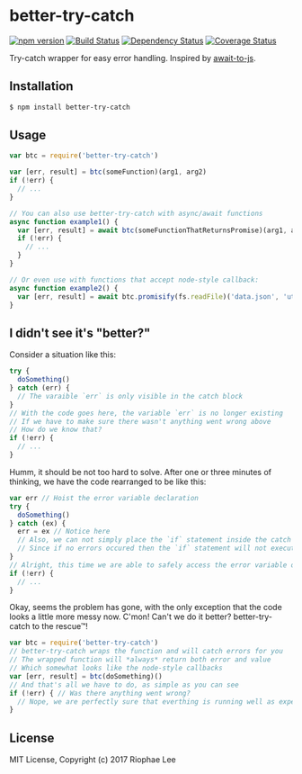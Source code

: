# better-try-catch

[![npm version](https://badge.fury.io/js/better-try-catch.svg)](https://badge.fury.io/js/better-try-catch) [![Build Status](https://travis-ci.org/riophae/better-try-catch.svg)](https://travis-ci.org/riophae/better-try-catch) [![Dependency Status](https://david-dm.org/riophae/better-try-catch.svg)](https://david-dm.org/riophae/better-try-catch) [![Coverage Status](https://codecov.io/gh/riophae/better-try-catch/branch/master/graph/badge.svg)](https://codecov.io/gh/riophae/better-try-catch)

Try-catch wrapper for easy error handling. Inspired by [await-to-js](https://github.com/scopsy/await-to-js).

## Installation

```bash
$ npm install better-try-catch
```

## Usage

```javascript
var btc = require('better-try-catch')

var [err, result] = btc(someFunction)(arg1, arg2)
if (!err) {
  // ...
}

// You can also use better-try-catch with async/await functions
async function example1() {
  var [err, result] = await btc(someFunctionThatReturnsPromise)(arg1, arg2)
  if (!err) {
    // ...
  }
}

// Or even use with functions that accept node-style callback:
async function example2() {
  var [err, result] = await btc.promisify(fs.readFile)('data.json', 'utf8')
}
```

## I didn't see it's "better?"

Consider a situation like this:

```javascript
try {
  doSomething()
} catch (err) {
  // The varaible `err` is only visible in the catch block
}
// With the code goes here, the variable `err` is no longer existing
// If we have to make sure there wasn't anything went wrong above
// How do we know that?
if (!err) {
  // ...
}
```

Humm, it should be not too hard to solve. After one or three minutes of thinking, we have the code rearranged to be like this:

```javascript
var err // Hoist the error variable declaration
try {
  doSomething()
} catch (ex) {
  err = ex // Notice here
  // Also, we can not simply place the `if` statement inside the catch block
  // Since if no errors occured then the `if` statement will not execute at all
}
// Alright, this time we are able to safely access the error variable outside the try-catch block
if (!err) {
  // ...
}
```

Okay, seems the problem has gone, with the only exception that the code looks a little more messy now. C'mon! Can't we do it better? better-try-catch to the rescue™!

```javascript
var btc = require('better-try-catch')
// better-try-catch wraps the function and will catch errors for you
// The wrapped function will *always* return both error and value
// Which somewhat looks like the node-style callbacks
var [err, result] = btc(doSomething)()
// And that's all we have to do, as simple as you can see
if (!err) { // Was there anything went wrong?
  // Nope, we are perfectly sure that everthing is running well as expected! :D
}
```

## License

MIT License, Copyright (c) 2017 Riophae Lee
